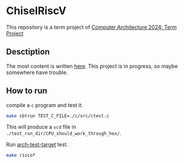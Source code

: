 # ChiselRiscV

This repository is a term project of [Computer Architecture 2024: Term Project](https://hackmd.io/@sysprog/arch2024-projects)

## Desctiption

The most content is written [here](https://hackmd.io/KHpg4bPYSPet9Xtrtkqt-g?view). This project is in progress, so maybe somewhere have trouble.

## How to run

compile a `c` program and test it.
```bash
make sbtrun TEST_C_FILE=./c/src/ctest.c
```
This will produce a `vcd` file in `./test_run_dir/CPU_should_work_through_hex/`.

Run [arch-test-target](https://github.com/riscv-non-isa/riscv-arch-test) test.
```bash
make riscof
```
